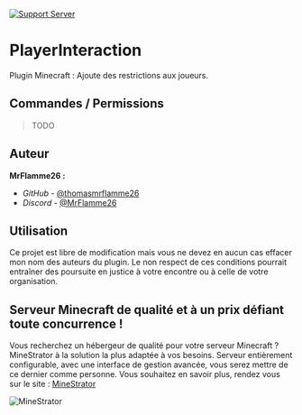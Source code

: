 [![Support Server](https://img.shields.io/discord/835137597692837889.svg?label=Discord&logo=Discord&colorB=7289da&style=for-the-badge)](https://discord.gg/J74UR2VtcH)

# PlayerInteraction

Plugin Minecraft : Ajoute des restrictions aux joueurs.

## Commandes / Permissions

> TODO

## Auteur

**MrFlamme26 :**
- _GitHub_ - [@thomasmrflamme26](https://github.com/thomasmrflamme26)
- _Discord_ - [@MrFlamme26](https://discord.gg/J74UR2VtcH)

## Utilisation

Ce projet est libre de modification mais vous ne devez en aucun cas effacer mon nom des auteurs du plugin.
Le non respect de ces conditions pourrait entraîner des poursuite en justice à votre encontre ou à celle de votre organisation.

## Serveur Minecraft de qualité et à un prix défiant toute concurrence !

Vous recherchez un hébergeur de qualité pour votre serveur Minecraft ? MineStrator à la solution la plus adaptée à vos besoins.
Serveur entièrement configurable, avec une interface de gestion avancée, vous serez mettre de ce dernier comme personne.
Vous souhaitez en savoir plus, rendez vous sur le site : [MineStrator](https://minestrator.com/?partner=nraha3238k "Lien vers le site de MineStrator !")

![MineStrator](https://cdn.discordapp.com/attachments/856518464009273384/857265240562335758/LOGOTYPES_Plan_de_travail_1.png)
